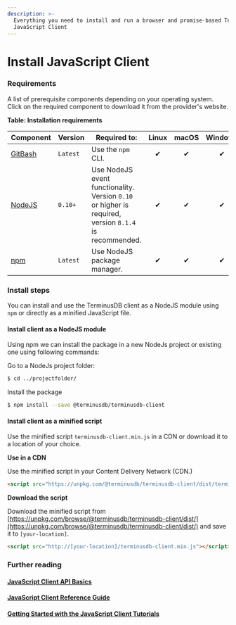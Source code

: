 ```yaml
---
description: >-
  Everything you need to install and run a browser and promise-based TerminusDB
  JavaScript Client
---
```


# Install JavaScript Client

### Requirements

A list of prerequisite components depending on your operating system. Click on the required component to download it from the provider's website.

**Table: Installation requirements**

| Component                                     | Version  | Required to:                                                                                          | Linux | macOS | Windows |
| --------------------------------------------- | -------- | ----------------------------------------------------------------------------------------------------- | :---: | :---: | :-----: |
| [GitBash](https://git-scm.com/downloads)      | `Latest` | Use the `npm` CLI.                                                                                    |   ✔   |   ✔   |    ✔    |
| [NodeJS](https://nodejs.org/en/)              | `0.10+`  | Use NodeJS event functionality. Version `0.10` or higher is required, version `8.1.4` is recommended. |   ✔   |   ✔   |    ✔    |
| [npm](https://www.npmjs.com/package/download) | `Latest` | Use NodeJS package manager.                                                                           |   ✔   |   ✔   |    ✔    |

### Install steps

You can install and use the TerminusDB client as a NodeJS module using `npm` or directly as a minified JavaScript file.

#### Install client as a NodeJS module

Using npm we can install the package in a new NodeJs project or existing one using following commands:

Go to a NodeJs project folder:

```bash
$ cd ../projectfolder/
```

Install the package

```bash
$ npm install --save @terminusdb/terminusdb-client
```

#### Install client as a minified script

Use the minified script `terminusdb-client.min.js` in a CDN or download it to a location of your choice.

**Use in a CDN**

Use the minified script in your Content Delivery Network (CDN.)

```html
<script src="https://unpkg.com/@terminusdb/terminusdb-client/dist/terminusdb-client.min.js"></script>
```

**Download the script**

Download the minified script from [https://unpkg.com/browse/@terminusdb/terminusdb-client/dist/](https://unpkg.com/browse/@terminusdb/terminusdb-client/dist/) and save it to `[your-location]`.

```html
<script src="http://[your-location]/terminusdb-client.min.js"></script>
```

### Further reading

#### [JavaScript Client API Basics](../../guides/interface-guides/javascript-client.md)

#### [JavaScript Client Reference Guide](../../guides/reference-guides/javascript-client-reference/woqlclient.md)

#### [Getting Started with the JavaScript Client Tutorials](https://github.com/terminusdb/terminusdb-tutorials/tree/master/getting\_started/javascript-client)

### &#x20;<a href="#further-reading" id="further-reading"></a>

